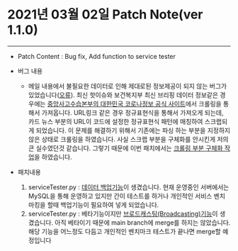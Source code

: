 2021년 03월 02일 Patch Note(ver 1.1.0)
===
***

- Patch Content : Bug fix, Add function to service tester

- 버그 내용
  
    - 메일 내용에서 불필요한 데이터로 인해 제대로된 정보제공이 되지 않는 버그가 있었습니다([오류](https://github.com/J-hoplin1/Covid19_Mail_Service/blob/main/img/8.png?raw=true)). 최신 핫이슈와 보건복지부 최신 브리핑 데이터 정보같은 경우에는 [중앙사고수습본부의 대한민국 코로나정보 공식 사이트](http://ncov.mohw.go.kr/)에서 크롤링을 통해서 가져옵니다. URL링크 같은 경우 정규표현식을 통해서 가져오게 되는데, 카드 뉴스 부분의 URL이 코드에 설정한 정규표현식 패턴에 매칭하여 스크랩되게 되었습니다. 이 문제를 해결하기 위해서 기존에는 파싱 하는 부분을 지정하지 않은 상태로 크롤링을 하였습니다. 사실 스크랩 부분을 구체화를 안시킨게 저의 큰 실수였던것 같습니다. 그렇기 때문에 이번 패치에서는 [크롤링 부분 구체화 작업](https://github.com/J-hoplin1/Covid19_Mail_Service/blob/4db9e64e705b1b7789b6d8fe781ee76faaf4f801/functionModules/apiCaller.py#L76)을 하였습니다.
  
- 패치내용
  
    1. serviceTester.py : [데이터 백업기능](https://github.com/J-hoplin1/Covid19_Mail_Service/blob/4db9e64e705b1b7789b6d8fe781ee76faaf4f801/serviceTester.py#L96)이 생겼습니다. 현재 운영중인 서버에서는 MySQL을 통해 운영하고 있지만 간이 테스트를 하거나 개인적인 서비스 벤치마킹을 할때 백업기능이 필요하여 넣게 되었습니다.
    2. serviceTester.py : 베타기능이지만 [브로드캐스팅(Broadcasting)기능](https://github.com/J-hoplin1/Covid19_Mail_Service/blob/0c4bfc1681033670c8b3fd018eef59eaba857f61/serviceTester.py#L110)이 생겼습니다. 아직 베타이기 때문에 main branch에 merge를 하지는 않았습니다. 해당 기능을 어느정도 다듬고 개인적인 벤치마크 테스트가 끝나면 merge할 예정입니다